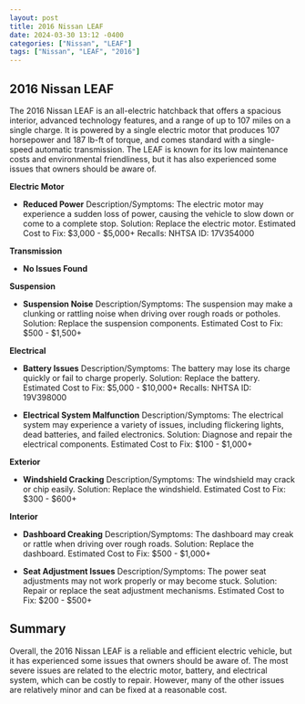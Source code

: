 ```yaml
---
layout: post
title: 2016 Nissan LEAF
date: 2024-03-30 13:12 -0400
categories: ["Nissan", "LEAF"]
tags: ["Nissan", "LEAF", "2016"]
---
```

## 2016 Nissan LEAF

The 2016 Nissan LEAF is an all-electric hatchback that offers a spacious interior, advanced technology features, and a range of up to 107 miles on a single charge. It is powered by a single electric motor that produces 107 horsepower and 187 lb-ft of torque, and comes standard with a single-speed automatic transmission. The LEAF is known for its low maintenance costs and environmental friendliness, but it has also experienced some issues that owners should be aware of.

**Electric Motor**

* **Reduced Power**
Description/Symptoms: The electric motor may experience a sudden loss of power, causing the vehicle to slow down or come to a complete stop.
Solution: Replace the electric motor.
Estimated Cost to Fix: $3,000 - $5,000+
Recalls: NHTSA ID: 17V354000

**Transmission**

* **No Issues Found**

**Suspension**

* **Suspension Noise**
Description/Symptoms: The suspension may make a clunking or rattling noise when driving over rough roads or potholes.
Solution: Replace the suspension components.
Estimated Cost to Fix: $500 - $1,500+

**Electrical**

* **Battery Issues**
Description/Symptoms: The battery may lose its charge quickly or fail to charge properly.
Solution: Replace the battery.
Estimated Cost to Fix: $5,000 - $10,000+
Recalls: NHTSA ID: 19V398000

* **Electrical System Malfunction**
Description/Symptoms: The electrical system may experience a variety of issues, including flickering lights, dead batteries, and failed electronics.
Solution: Diagnose and repair the electrical components.
Estimated Cost to Fix: $100 - $1,000+

**Exterior**

* **Windshield Cracking**
Description/Symptoms: The windshield may crack or chip easily.
Solution: Replace the windshield.
Estimated Cost to Fix: $300 - $600+

**Interior**

* **Dashboard Creaking**
Description/Symptoms: The dashboard may creak or rattle when driving over rough roads.
Solution: Replace the dashboard.
Estimated Cost to Fix: $500 - $1,000+

* **Seat Adjustment Issues**
Description/Symptoms: The power seat adjustments may not work properly or may become stuck.
Solution: Repair or replace the seat adjustment mechanisms.
Estimated Cost to Fix: $200 - $500+

## Summary

Overall, the 2016 Nissan LEAF is a reliable and efficient electric vehicle, but it has experienced some issues that owners should be aware of. The most severe issues are related to the electric motor, battery, and electrical system, which can be costly to repair. However, many of the other issues are relatively minor and can be fixed at a reasonable cost.
